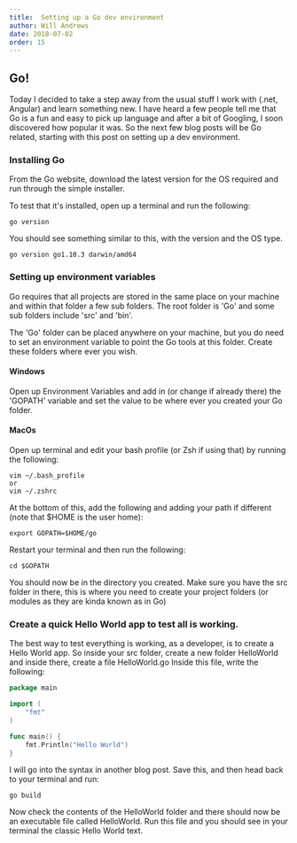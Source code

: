 ```yaml
---
title:  Setting up a Go dev environment
author: Will Andrews
date: 2018-07-02
order: 15
---
```


## Go!
Today I decided to take a step away from the usual stuff I work with (.net, Angular) and learn something new. I have heard a few people tell me that Go is a fun and easy to pick up language and after a bit of Googling, I soon discovered how popular it was. So the next few blog posts will be Go related, starting with this post on setting up a dev environment.

### Installing Go
From the Go website, download the latest version for the OS required and run through the simple installer.

To test that it's installed, open up a terminal and run the following:
``` 
go version
```

You should see something similar to this, with the version and the OS type.

```
go version go1.10.3 darwin/amd64
```

### Setting up environment variables
Go requires that all projects are stored in the same place on your machine and within that folder a few sub folders. The root folder is 'Go' and some sub folders include 'src' and 'bin'. 

The 'Go' folder can be placed anywhere on your machine, but you do need to set an environment variable to point the Go tools at this folder. Create these folders where ever you wish.

#### Windows
Open up Environment Variables and add in (or change if already there) the 'GOPATH' variable and set the value to be where ever you created your Go folder. 
#### MacOs
Open up terminal and edit your bash profile (or Zsh if using that) by running the following:
```
vim ~/.bash_profile
or
vim ~/.zshrc
```

At the bottom of this, add the following and adding your path if different (note that $HOME is the user home):
```
export GOPATH=$HOME/go
```

Restart your terminal and then run the following:
```
cd $GOPATH
```
You should now be in the directory you created. Make sure you have the src folder in there, this is where you need to create your project folders (or modules as they are kinda known as in Go)

### Create a quick Hello World app to test all is working.
The best way to test everything is working, as a developer, is to create a Hello World app. So inside your src folder, create a new folder HelloWorld and inside there, create a file HelloWorld.go Inside this file, write the following:

``` Go
package main

import (
    "fmt"
)

func main() {
    fmt.Println("Hello World")
}
```
I will go into the syntax in another blog post.
Save this, and then head back to your terminal and run: 

```
go build
```
Now check the contents of the HelloWorld folder and there should now be an executable file called HelloWorld. Run this file and you should see in your terminal the classic Hello World text.
